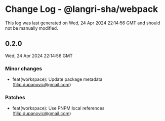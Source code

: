 # Change Log - @langri-sha/webpack

This log was last generated on Wed, 24 Apr 2024 22:14:56 GMT and should not be
manually modified.

<!-- Start content -->

## 0.2.0

Wed, 24 Apr 2024 22:14:56 GMT

### Minor changes

- feat(workspace): Update package metadata (filip.dupanovic@gmail.com)

### Patches

- feat(workspace): Use PNPM local references (filip.dupanovic@gmail.com)
